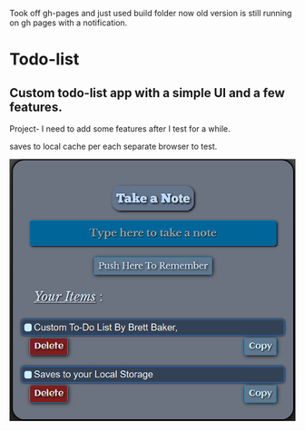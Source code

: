 <!-- note to self npm run deploy for github pages -->
 Took off gh-pages and just used build folder now old version is still running on gh pages with a notification.
# Todo-list

## Custom  todo-list app with a simple UI and a few features. ##

Project- I need to add some features after I test for a while.

saves   to local cache per each separate browser   to test.

![image](Readme.png)
